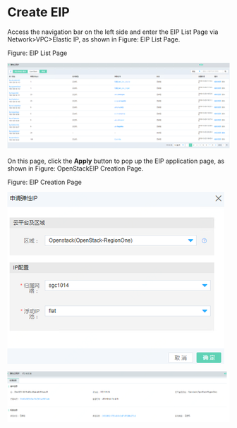# Create EIP

Access the navigation bar on the left side and enter the EIP List Page via Network>VPC>Elastic IP, as shown in Figure: EIP List Page.

Figure: EIP List Page

![eip-1](../../../../image/JD-Cloud-Mesh/eip-1.png)

On this page, click the **Apply** button to pop up the EIP application page, as shown in Figure: OpenStackEIP Creation Page.

Figure: EIP Creation Page

![eip-2](../../../../image/JD-Cloud-Mesh/eip-2.png)

![eip-3](../../../../image/JD-Cloud-Mesh/eip-3.png)

